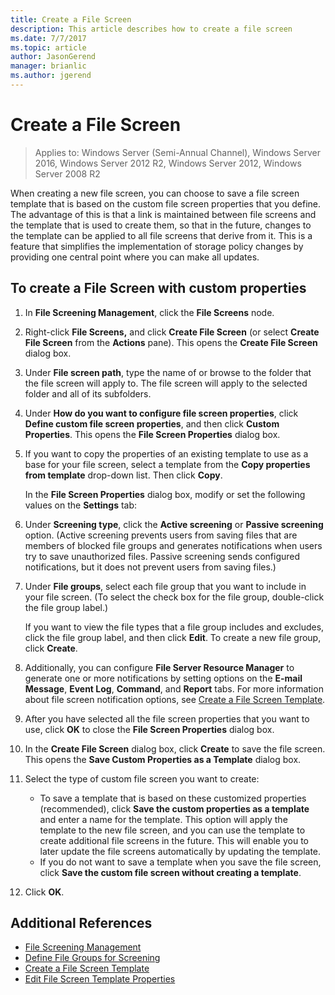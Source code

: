 ```yaml
---
title: Create a File Screen
description: This article describes how to create a file screen
ms.date: 7/7/2017
ms.topic: article
author: JasonGerend
manager: brianlic
ms.author: jgerend
---
```

# Create a File Screen

> Applies to: Windows Server (Semi-Annual Channel), Windows Server 2016, Windows Server 2012 R2, Windows Server 2012, Windows Server 2008 R2

When creating a new file screen, you can choose to save a file screen template that is based on the custom file screen properties that you define. The advantage of this is that a link is maintained between file screens and the template that is used to create them, so that in the future, changes to the template can be applied to all file screens that derive from it. This is a feature that simplifies the implementation of storage policy changes by providing one central point where you can make all updates.

## To create a File Screen with custom properties

1.  In **File Screening Management**, click the **File Screens** node.

2.  Right-click **File Screens,** and click **Create File Screen** (or select **Create File Screen** from the **Actions** pane). This opens the **Create File Screen** dialog box.

3.  Under **File screen path**, type the name of or browse to the folder that the file screen will apply to. The file screen will apply to the selected folder and all of its subfolders.

4.  Under **How do you want to configure file screen properties**, click **Define custom file screen properties**, and then click **Custom Properties**. This opens the **File Screen Properties** dialog box.

5.  If you want to copy the properties of an existing template to use as a base for your file screen, select a template from the **Copy properties from template** drop-down list. Then click **Copy**.

    In the **File Screen Properties** dialog box, modify or set the following values on the **Settings** tab:

6.  Under **Screening type**, click the **Active screening** or **Passive screening** option. (Active screening prevents users from saving files that are members of blocked file groups and generates notifications when users try to save unauthorized files. Passive screening sends configured notifications, but it does not prevent users from saving files.)

7.  Under **File groups**, select each file group that you want to include in your file screen. (To select the check box for the file group, double-click the file group label.)

    If you want to view the file types that a file group includes and excludes, click the file group label, and then click **Edit**. To create a new file group, click **Create**.

8.  Additionally, you can configure **File Server Resource Manager** to generate one or more notifications by setting options on the **E-mail Message**, **Event Log**, **Command**, and **Report** tabs. For more information about file screen notification options, see [Create a File Screen Template](create-file-screen-template.md).

9.  After you have selected all the file screen properties that you want to use, click **OK** to close the **File Screen Properties** dialog box.

10. In the **Create File Screen** dialog box, click **Create** to save the file screen. This opens the **Save Custom Properties as a Template** dialog box.

11. Select the type of custom file screen you want to create:

    -   To save a template that is based on these customized properties (recommended), click **Save the custom properties as a template** and enter a name for the template. This option will apply the template to the new file screen, and you can use the template to create additional file screens in the future. This will enable you to later update the file screens automatically by updating the template.
    -   If you do not want to save a template when you save the file screen, click **Save the custom file screen without creating a template**.

12. Click **OK**.

## Additional References

-   [File Screening Management](file-screening-management.md)
-   [Define File Groups for Screening](define-file-groups-for-screening.md)
-   [Create a File Screen Template](create-file-screen-template.md)
-   [Edit File Screen Template Properties](edit-file-screen-template-properties.md)


